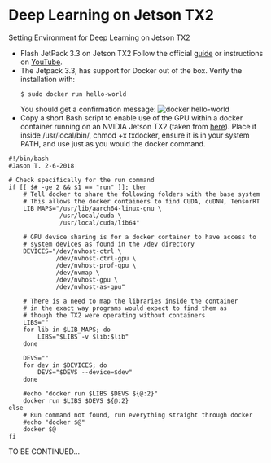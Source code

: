# Deep Learning on Jetson TX2
Setting Environment for Deep Learning on Jetson TX2
- Flash JetPack 3.3 on Jetson TX2
    Follow the official [guide](https://developer.download.nvidia.com/embedded/L4T/r27_Release_v1.0/Docs/Jetson_X2_Developer_Kit_User_Guide.pdf?dSygcMtyZ5vJ-LM2eRMOA5hFx8ytqFgN5aU9ZqLHhI35fEbgNmH0Vz8Z2FUguk3lkSWbjlKf2VQGmFyc5_kOmha4fKYBzX7l4uHK3uvyxm32nWngSdnpz8uU1eJhaePquaRjh3t66hmfeQWz2dvtvoMbY4v0cuJNcjnjALnRkjJhcCY5UAZ1dQ) or instructions on [YouTube](https://www.youtube.com/watch?v=D7lkth34rgM).
- The Jetpack 3.3, has support for Docker out of the box. 
    Verify the installation with:
    ```console
    $ sudo docker run hello-world
    ```
    You should get a confirmation message:
    ![docker hello-world](http://pix.toile-libre.org/upload/original/1544262477.png)
- Copy a short Bash script to enable use of the GPU within a docker container running on an NVIDIA Jetson TX2 (taken from [here](https://gist.github.com/JasonAtNvidia/e03e6675849d1d4049b85ea41efb2171)). Place it inside /usr/local/bin/, chmod +x txdocker, ensure it is in your system PATH, and use just as you would the docker command.
```console
#!/bin/bash
#Jason T. 2-6-2018

# Check specifically for the run command
if [[ $# -ge 2 && $1 == "run" ]]; then
    # Tell docker to share the following folders with the base system
    # This allows the docker containers to find CUDA, cuDNN, TensorRT
    LIB_MAPS="/usr/lib/aarch64-linux-gnu \
              /usr/local/cuda \
              /usr/local/cuda/lib64"
		 
    # GPU device sharing is for a docker container to have access to
    # system devices as found in the /dev directory
    DEVICES="/dev/nvhost-ctrl \
             /dev/nvhost-ctrl-gpu \
             /dev/nvhost-prof-gpu \
             /dev/nvmap \
             /dev/nvhost-gpu \
             /dev/nvhost-as-gpu"
	
	# There is a need to map the libraries inside the container
	# in the exact way programs would expect to find them as
	# though the TX2 were operating without containers
	LIBS=""
	for lib in $LIB_MAPS; do
		LIBS="$LIBS -v $lib:$lib"
	done
	
	DEVS=""
	for dev in $DEVICES; do
		DEVS="$DEVS --device=$dev"
	done
	
	#echo "docker run $LIBS $DEVS ${@:2}"
	docker run $LIBS $DEVS ${@:2}
else
    # Run command not found, run everything straight through docker
    #echo "docker $@"
	docker $@
fi
```
TO BE CONTINUED...
